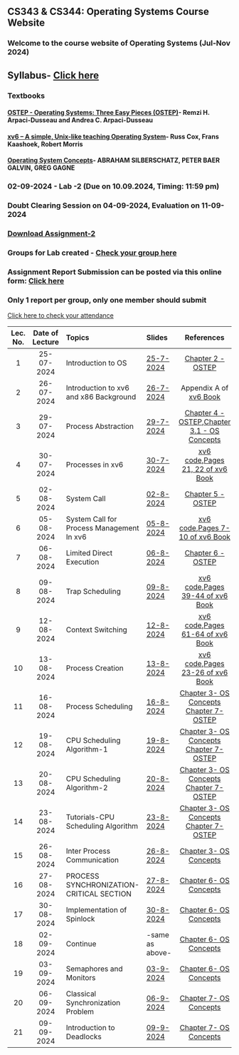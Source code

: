 ## CS343 & CS344: Operating Systems Course Website

### Welcome to the course website of Operating Systems (Jul-Nov 2024)

## Syllabus- [Click here](https://drive.google.com/file/d/1xkjVAa2I4pGDZfQ2o_TF39lp-MwAvKFZ/view?usp=sharing)
### Textbooks
#### [OSTEP - Operating Systems: Three Easy Pieces (OSTEP)](https://pages.cs.wisc.edu/~remzi/OSTEP/)- Remzi H. Arpaci-Dusseau and Andrea C. Arpaci-Dusseau
#### [xv6 – A simple, Unix-like teaching Operating System](https://pdos.csail.mit.edu/6.828/2018/xv6/book-rev11.pdf)- Russ Cox, Frans Kaashoek, Robert Morris
#### [Operating System Concepts](https://os.ecci.ucr.ac.cr/slides/Abraham-Silberschatz-Operating-System-Concepts-10th-2018.pdf)- ABRAHAM SILBERSCHATZ, PETER BAER GALVIN, GREG GAGNE

### 02-09-2024 - Lab -2 (Due on 10.09.2024, Timing: 11:59 pm)
### Doubt Clearing Session on 04-09-2024, Evaluation on 11-09-2024
### [Download Assignment-2](https://drive.google.com/file/d/1-KbA4G4CCAmgUgafDoghNWII84wCDnSN/view?usp=drive_link)


### Groups for Lab created - [Check your group here](https://docs.google.com/spreadsheets/d/1x6hskYcEC6Guol4GFC87gh4hwTYUWK1c/edit?usp=sharing&ouid=115139226323564930498&rtpof=true&sd=true)

### Assignment Report Submission can be posted via this online form: [Click here](https://forms.office.com/r/SUF7DxvCRV) 
### Only 1 report per group, only one member should submit 



<!--

## Quiz-1 - [Solution-1](https://iitgoffice-my.sharepoint.com/:b:/g/personal/phrangboklang_iitg_ac_in/EbSAWgXNO4ZCkCTPCsM0VCkBS_CaShiz-Aj7mHhT9fTYWQ)
## Annoucement

### Quiz-1- 29.08.2024,- 6pm to 7pm, [Seating Arrangement](https://iitgoffice-my.sharepoint.com/:b:/g/personal/phrangboklang_iitg_ac_in/EW42r4zH6mROmFPI6tGc8LQBUcOUxLu-qzCPTxabYGXK0g?e=hfx9gH)
### 19-08-2024 - Lab -1 (Due on 27.08.2024, Timing: 11:59 pm)
### Doubt Clearing Session on 21-08-2024, Evaluation on 28-08-2024
### [Download Assignment-1](https://drive.google.com/file/d/1mOsM4dFExrgl_OR9czPVeMAE2c9B52LE/view?usp=drive_link)
### Groups for Lab created - [Check your group here](https://docs.google.com/spreadsheets/d/1mJo62WwO5fvhsSQG6zrmiuLWq6yeLAeYJD_22AeGdb8/edit?usp=sharing)
### Assignment Report Submission can be posted via this online form: [Click here](https://forms.office.com/r/nkWMPuZV9w) 
### Only 1 report per group, only one member should submit 



### Assigment Report Submission can be posted via this online form: [Click here](https://forms.office.com/r/gkAcqWFfnx) 
### Only 1 report per group, only one member should submit 



### 31-07-2024 - Lab -0A-1 and Lab 0B-1 (First Evaluation on 06-08-2024, Due on 13-08-2024) 
### [Download Assignment_0A-1](https://drive.google.com/file/d/1bz9m4oupskWI2Xdi1siIMiGhT25pCP5B/view?usp=drive_link), [Download Assignment_0B-1](https://drive.google.com/file/d/1WqyxeXaQisvLmanVPiIlyaDux7MlL7Hs/view?usp=drive_link)
### Groups for Lab created - [Check your group here](https://docs.google.com/spreadsheets/d/1paG5BXwf8ngGjQ5wFlgPyV8wzPic0jBkwQrEeFgf7_Q/edit?usp=sharing)
### Assigment Report Submission can be posted via this online form: [Click here](https://forms.office.com/r/gkAcqWFfnx) 
### Only 1 report per group, only one member should submit 

              
### Please email TA if you have any doubt for Lab-1. You can set up a meeting on 07-08-2024 with TA anytime between 9:00 am to 11:00 am. TA-Group mapping for Lab-1 can be viewed [here](https://docs.google.com/spreadsheets/d/10gqSMxjziefn0vKXP5e5VJfUdv988R-HLR8cck7sXzo/edit?usp=sharing)
-->

[Click here to check your attendance](https://iitgoffice-my.sharepoint.com/:x:/g/personal/phrangboklang_iitg_ac_in/EXmQqo6KxGhGiZN8EdS4bMwBBT_FfniVvmJWIIUpBLMw5g?e=WruKRT)

| Lec. No. | Date of Lecture        | Topics  | Slides   |References |
|:---:|:--:|:--|:--------------------------|:--:|
| 1       |  25-07-2024            | Introduction to OS| [25-7-2024](https://drive.google.com/file/d/1EpOhDZaWw7SKxcsBWMJk7dPmRutg6MBl/view?usp=sharing) | [Chapter 2 -OSTEP](http://pages.cs.wisc.edu/~remzi/OSTEP/intro.pdf) |
| 2       |  26-07-2024            | Introduction to xv6 and x86 Background| [26-7-2024](https://drive.google.com/file/d/1c2tAvWqxORtObPhmp6uZKa2GFz3ruwPA/view?usp=sharing) | Appendix A of [xv6 Book](https://pdos.csail.mit.edu/6.828/2018/xv6/book-rev11.pdf) |
| 3       |  29-07-2024            | Process Abstraction| [29-7-2024](https://drive.google.com/file/d/1VrcIKX9_h2Yz8m2TUn4mV93TDE1BHkUc/view?usp=drive_link) | [Chapter 4 -OSTEP](https://pages.cs.wisc.edu/~remzi/OSTEP/cpu-intro.pdf),[Chapter 3.1 - OS Concepts](https://os.ecci.ucr.ac.cr/slides/Abraham-Silberschatz-Operating-System-Concepts-10th-2018.pdf) |
| 4       |  30-07-2024            | Processes in xv6| [30-7-2024](https://drive.google.com/file/d/17KTNJYECLrkJSZvis8lCf54a9z_wPd6F/view?usp=drive_link) | [xv6 code](https://www.cse.iitb.ac.in/~mythili/os/references/xv6-rev11.pdf),[Pages 21, 22 of xv6 Book](https://pdos.csail.mit.edu/6.828/2018/xv6/book-rev11.pdf) |
| 5       |  02-08-2024            | System Call| [02-8-2024](https://drive.google.com/file/d/1M4WZzUk1yj_kri0kfaz2J9CyADfvY16A/view?usp=sharing) | [Chapter 5 -OSTEP](http://pages.cs.wisc.edu/~remzi/OSTEP/cpu-api.pdf) |
| 6       |  05-08-2024            | System Call for Process Management In xv6| [05-8-2024](https://drive.google.com/file/d/1NWhGkSS6Q4aOWqkUvXBF4VUr1XqfH6kD/view?usp=sharing) | [xv6 code](https://www.cse.iitb.ac.in/~mythili/os/references/xv6-rev11.pdf),[Pages 7-10 of xv6 Book](https://pdos.csail.mit.edu/6.828/2018/xv6/book-rev11.pdf) |
| 7       |  06-08-2024            | Limited Direct Execution| [06-8-2024](https://drive.google.com/file/d/14YMEgXQ1RFmFXfBS7fgN2TQw4yONsDrO/view?usp=drive_link) | [Chapter 6 -OSTEP](http://pages.cs.wisc.edu/~remzi/OSTEP/cpu-mechanisms.pdf) |
| 8       |  09-08-2024            | Trap Scheduling | [09-8-2024](https://drive.google.com/file/d/15VfY6Yjj1ASXcbuLWhZgihKpcxMj4yAR/view?usp=drive_link) | [xv6 code](https://www.cse.iitb.ac.in/~mythili/os/references/xv6-rev11.pdf),[Pages 39-44 of xv6 Book](https://pdos.csail.mit.edu/6.828/2018/xv6/book-rev11.pdf) |
| 9       |  12-08-2024            | Context Switching | [12-8-2024](https://drive.google.com/file/d/1t-iPMv5yqYedKFZiav1Up-_bP-L7YKwY/view?usp=drive_link) | [xv6 code](https://www.cse.iitb.ac.in/~mythili/os/references/xv6-rev11.pdf),[Pages 61-64 of xv6 Book](https://pdos.csail.mit.edu/6.828/2018/xv6/book-rev11.pdf) |
| 10       |  13-08-2024            | Process Creation | [13-8-2024](https://drive.google.com/file/d/1JJJBwfklvzyBm140eMC-Fjgb5LOOF2k9/view?usp=drive_link) | [xv6 code](https://www.cse.iitb.ac.in/~mythili/os/references/xv6-rev11.pdf),[Pages 23-26 of xv6 Book](https://pdos.csail.mit.edu/6.828/2018/xv6/book-rev11.pdf) |
| 11       |  16-08-2024            | Process Scheduling | [16-8-2024](https://drive.google.com/file/d/18Uc1vM6ZcnKboNVmcOwprq4JINV3Z_DT/view?usp=drive_link) | [Chapter 3- OS Concepts](https://os.ecci.ucr.ac.cr/slides/Abraham-Silberschatz-Operating-System-Concepts-10th-2018.pdf) [Chapter 7-OSTEP](https://pages.cs.wisc.edu/~remzi/OSTEP/) | 
| 12       |  19-08-2024            | CPU Scheduling Algorithm-1 | [19-8-2024](https://drive.google.com/file/d/18_1F85xmPoTydA_W7EixRlaM5hGCFZzH/view?usp=drive_link) | [Chapter 3- OS Concepts](https://os.ecci.ucr.ac.cr/slides/Abraham-Silberschatz-Operating-System-Concepts-10th-2018.pdf) [Chapter 7-OSTEP](https://pages.cs.wisc.edu/~remzi/OSTEP/) | 
| 13       |  20-08-2024            | CPU Scheduling Algorithm-2 | [20-8-2024](https://drive.google.com/file/d/12YoK2oNmAO2nAMP-VpZqO2fr5rKMGevS/view?usp=drive_link) | [Chapter 3- OS Concepts](https://os.ecci.ucr.ac.cr/slides/Abraham-Silberschatz-Operating-System-Concepts-10th-2018.pdf) [Chapter 7-OSTEP](https://pages.cs.wisc.edu/~remzi/OSTEP/) | 
| 14       |  23-08-2024            | Tutorials-CPU Scheduling Algorithm | [23-8-2024](https://drive.google.com/file/d/1fqdLa9YyomGl-l5BKTRD7LDNXTXVapF_/view?usp=drive_link) | [Chapter 3- OS Concepts](https://os.ecci.ucr.ac.cr/slides/Abraham-Silberschatz-Operating-System-Concepts-10th-2018.pdf) [Chapter 7-OSTEP](https://pages.cs.wisc.edu/~remzi/OSTEP/) | 
| 15       |  26-08-2024            | Inter Process Communication | [26-8-2024](https://drive.google.com/file/d/1aAUrTxBvtOlr6P2FD_T_TZkWFrAai9nz/view?usp=drive_link) | [Chapter 3- OS Concepts](https://os.ecci.ucr.ac.cr/slides/Abraham-Silberschatz-Operating-System-Concepts-10th-2018.pdf) |
| 16       |  27-08-2024            | PROCESS SYNCHRONIZATION-CRITICAL SECTION | [27-8-2024](https://drive.google.com/file/d/1bef1b6T6h8jxhey4NkUGkWoC9Rlnl4Na/view?usp=drive_link) | [Chapter 6- OS Concepts](https://os.ecci.ucr.ac.cr/slides/Abraham-Silberschatz-Operating-System-Concepts-10th-2018.pdf)|
| 17      |  30-08-2024            | Implementation of Spinlock| [30-8-2024](https://drive.google.com/file/d/1Mg4RHxABbT55yFnZNImaCoA1haQLf-hL/view?usp=drive_link) | [Chapter 6- OS Concepts](https://os.ecci.ucr.ac.cr/slides/Abraham-Silberschatz-Operating-System-Concepts-10th-2018.pdf)|
| 18      |  02-09-2024            | Continue| -same as above- | [Chapter 6- OS Concepts](https://os.ecci.ucr.ac.cr/slides/Abraham-Silberschatz-Operating-System-Concepts-10th-2018.pdf)|
| 19      |  03-09-2024            | Semaphores and Monitors| [03-9-2024](https://drive.google.com/file/d/1CsCTvPBnLtuaK0_5m1dxHhlBlFtiMsW9/view?usp=drive_link) | [Chapter 6- OS Concepts](https://os.ecci.ucr.ac.cr/slides/Abraham-Silberschatz-Operating-System-Concepts-10th-2018.pdf)|
| 20      |  06-09-2024            | Classical Synchronization Problem| [06-9-2024](https://drive.google.com/file/d/18vVSAVdvumLp2YBreJ0-_adB6DlFEwk7/view?usp=drive_link) | [Chapter 7- OS Concepts](https://os.ecci.ucr.ac.cr/slides/Abraham-Silberschatz-Operating-System-Concepts-10th-2018.pdf)|
| 21      |  09-09-2024            | Introduction to Deadlocks| [09-9-2024]() | [Chapter 7- OS Concepts](https://os.ecci.ucr.ac.cr/slides/Abraham-Silberschatz-Operating-System-Concepts-10th-2018.pdf)|


